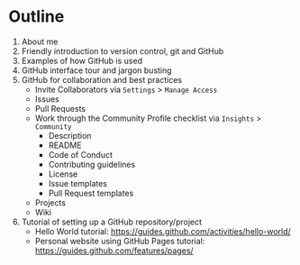 # Outline

1. About me
2. Friendly introduction to version control, git and GitHub
3. Examples of how GitHub is used
4. GitHub interface tour and jargon busting
5. GitHub for collaboration and best practices
   - Invite Collaborators via `Settings` > `Manage Access`
   - Issues
   - Pull Requests
   - Work through the Community Profile checklist via `Insights` > `Community`
      - Description
      - README
      - Code of Conduct
      - Contributing guidelines
      - License
      - Issue templates
      - Pull Request templates
   - Projects
   - Wiki
6. Tutorial of setting up a GitHub repository/project
   - Hello World tutorial: https://guides.github.com/activities/hello-world/
   - Personal website using GitHub Pages tutorial: https://guides.github.com/features/pages/
